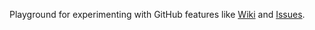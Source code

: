Playground for experimenting with GitHub features like [Wiki](https://guides.github.com/features/wikis/) and [Issues](https://guides.github.com/features/issues/).
